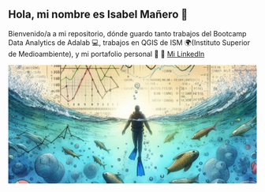 ## Hola, mi nombre es Isabel Mañero 👋

Bienvenido/a a mi repositorio, dónde guardo tanto trabajos del Bootcamp Data Analytics de Adalab 💻, trabajos en QGIS de ISM 🌍(Instituto Superior de Medioambiente), y mi portafolio personal 📂
🔗 [Mi LinkedIn](https://www.linkedin.com/in/isabel-ma%C3%B1ero-dominguez-222498160/) 

![Mi cabecera](https://github.com/isamanero/isamanero/blob/main/_87697d5b-0660-4867-a35c-e2b997c102e1.jpeg)



